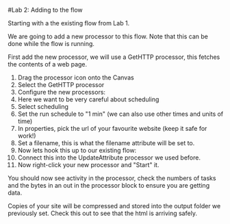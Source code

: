 #Lab 2: Adding to the flow

Starting with a the existing flow from Lab 1.

We are going to add a new processor to this flow. Note that this can be done while the flow is running.

First add the new processor, we will use a GetHTTP processor, this fetches the contents of a web page.

1. Drag the processor icon onto the Canvas
1. Select the GetHTTP processor
1. Configure the new processors:
  1. Here we want to be very careful about scheduling
  1. Select scheduling
  1. Set the run schedule to "1 min" (we can also use other times and units of time)
  1. In properties, pick the url of your favourite website (keep it safe for work!)
  1. Set a filename, this is what the filename attribute will be set to.
1. Now lets hook this up to our existing flow:
1. Connect this into the UpdateAttribute processor we used before.
1. Now right-click your new processor and "Start" it.

You should now see activity in the processor, check the numbers of tasks and the bytes in an out in the processor block to ensure you are getting data.

Copies of your site will be compressed and stored into the output folder we previously set. Check this out to see that the html is arriving safely.
